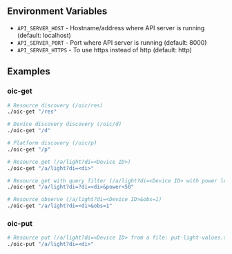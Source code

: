 
## Environment Variables

* `API_SERVER_HOST` - Hostname/address where API server is running
  (default: localhost)
* `API_SERVER_PORT` - Port where API server is running (default: 8000)
* `API_SERVER_HTTPS` - To use https instead of http (default: http)

## Examples

### oic-get

```sh
# Resource discovery (/oic/res)
./oic-get "/res"

# Device discovery discovery (/oic/d)
./oic-get "/d"

# Platform discovery (/oic/p)
./oic-get "/p"

# Resource get (/a/light?di=<Device ID>)
./oic-get "/a/light?di=<di>"

# Resource get with query filter (/a/light?di=<Device ID> with power less than 50)
./oic-get "/a/light?di=?di=<di>&power<50"

# Resource observe (/a/light?di=<Device ID>&obs=1)
./oic-get "/a/light?di=<di>&obs=1"
```

### oic-put

```sh
# Resource put (/a/light?di=<Device ID> from a file: put-light-values.txt)
./oic-put "/a/light?di=<di>"
```
